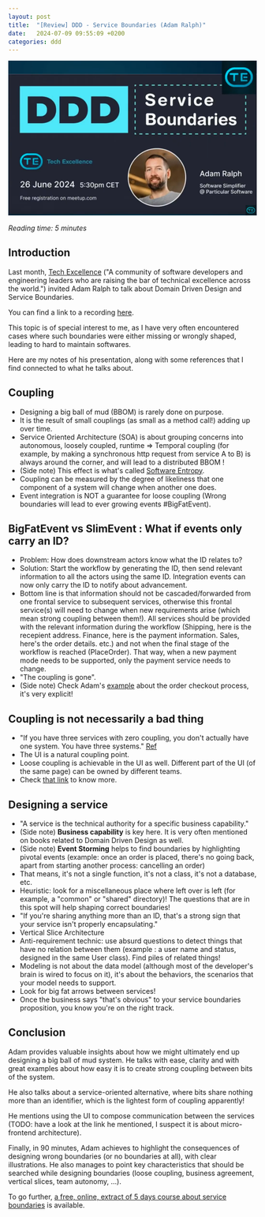```yaml
---
layout: post
title:  "[Review] DDD - Service Boundaries (Adam Ralph)"
date:   2024-07-09 09:55:09 +0200
categories: ddd
---
```


![DDD - Service Boundaries (Adam Ralph)](../images/ddd_service_boundaries.png)

_Reading time: 5 minutes_

## Introduction

Last month, [Tech Excellence](https://www.techexcellence.io/) ("A community of software developers and engineering leaders who are raising the bar of technical excellence across the world.") invited Adam Ralph to talk about Domain Driven Design and Service Boundaries.

You can find a link to a recording [here](https://www.youtube.com/watch?v=I5fhtBQ2wQU).

This topic is of special interest to me, as I have very often encountered cases where such boundaries were either missing or wrongly shaped, leading to hard to maintain softwares.

Here are my notes of his presentation, along with some references that I find connected to what he talks about.

## Coupling

  - Designing a big ball of mud (BBOM) is rarely done on purpose.
  - It is the result of small couplings (as small as a method call!) adding up over time.
  - Service Oriented Architecture (SOA) is about grouping concerns into autonomous, loosely coupled, runtime => Temporal coupling (for example, by making a synchronous http request from service A to B) is always around the corner, and will lead to a distributed BBOM !
  - (Side note) This effect is what's called [Software Entropy](https://en.wikipedia.org/wiki/Software_rot).
  - Coupling can be measured by the degree of likeliness that one component of a system will change when another one does.
  - Event integration is NOT a guarantee for loose coupling (Wrong boundaries will lead to ever growing events #BigFatEvent).

## BigFatEvent vs SlimEvent : What if events only carry an ID?

  - Problem: How does downstream actors know what the ID relates to?
  - Solution: Start the workflow by generating the ID, then send relevant information to all the actors using the same ID. Integration events can now only carry the ID to notify about advancement.
  - Bottom line is that information should not be cascaded/forwarded from one frontal service to subsequent services, otherwise this frontal service(s) will need to change when new requirements arise (which mean strong coupling between them!). All services should be provided with the relevant information during the workflow (Shipping, here is the recepient address. Finance, here is the payment information. Sales, here's the order details. etc.) and not when the final stage of the workflow is reached (PlaceOrder). That way, when a new payment mode needs to be supported, only the payment service needs to change.
  - "The coupling is gone".
  - (Side note) Check Adam's [example](https://www.youtube.com/watch?v=I5fhtBQ2wQU&t=817s) about the order checkout process, it's very explicit!

## Coupling is not necessarily a bad thing

  - "If you have three services with zero coupling, you don't actually have one system. You have three systems." [Ref](https://youtu.be/I5fhtBQ2wQU?t=1541)
  - The UI is a natural coupling point.
  - Loose coupling is achievable in the UI as well. Different part of the UI (of the same page) can be owned by different teams.
  - Check [that link](https://go.particular.net/tech-excellence-ui) to know more.

## Designing a service

  - "A service is the technical authority for a specific business capability."
  - (Side note) __Business capability__ is key here. It is very often mentioned on books related to Domain Driven Design as well.
  - (Side note) __Event Storming__ helps to find boundaries by highlighting pivotal events (example: once an order is placed, there's no going back, apart from starting another process: cancelling an order)
  - That means, it's not a single function, it's not a class, it's not a database, etc.
  - Heuristic: look for a miscellaneous place where left over is left (for example, a "common" or "shared" directory)! The questions that are in this spot will help shaping correct boundaries!
  - "If you're sharing anything more than an ID, that's a strong sign that your service isn't properly encapsulating."
  - Vertical Slice Architecture
  - Anti-requirement technic: use absurd questions to detect things that have no relation between them (example : a user name and status, designed in the same User class). Find piles of related things!
  - Modeling is not about the data model (although most of the developer's brain is wired to focus on it), it's about the behaviors, the scenarios that your model needs to support.
  - Look for big fat arrows between services!
  - Once the business says "that's obvious" to your service boundaries proposition, you know you're on the right track.

## Conclusion

Adam provides valuable insights about how we might ultimately end up designing a big ball of mud system. He talks with ease, clarity and with great examples about how easy it is to create strong coupling between bits of the system.

He also talks about a service-oriented alternative, where bits share nothing more than an identifier, which is the lightest form of coupling apparently!

He mentions using the UI to compose communication between the services (TODO: have a look at the link he mentioned, I suspect it is about micro-frontend architecture).

Finally, in 90 minutes, Adam achieves to highlight the consequences of designing wrong boundaries (or no boundaries at all), with clear illustrations. He also manages to point key characteristics that should be searched while designing boundaries (loose coupling, business agreement, vertical slices, team autonomy, ...).

To go further, [a free, online, extract of 5 days course about service boundaries](https://go.particular.net/tech-excellence-boundaries) is available.
